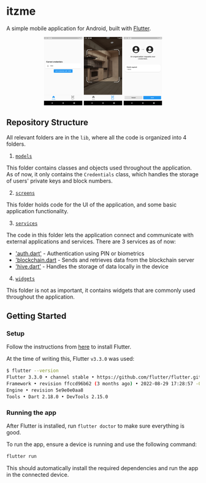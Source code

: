 # itzme

A simple mobile application for Android, built with [Flutter](https://flutter.dev).

<p align="middle">
  <img src="https://raw.githubusercontent.com/ItzyBitzySpider/itzme/master/mobile-app/docs/credentials.png" width="100" />
  <img src="https://raw.githubusercontent.com/ItzyBitzySpider/itzme/master/mobile-app/docs/qr_code_scanner.png" width="100" /> 
  <img src="https://raw.githubusercontent.com/ItzyBitzySpider/itzme/master/mobile-app/docs/popup.png" width="100" />
</p>

## Repository Structure
All relevant folders are in the `lib`, where all the code is organized into 4 folders.

1. [`models`](lib/models/)

This folder contains classes and objects used throughout the application. As of now, it only contains the `Credentials` class, which handles the storage of users' private keys and block numbers.

2. [`screens`](lib/screens/)

This folder holds code for the UI of the application, and some basic application functionality.

3. [`services`](lib/services/)

The code in this folder lets the application connect and communicate with external applications and services. There are 3 services as of now:
* ['auth.dart'](lib/services/auth.dart) - Authentication using PIN or biometrics
* ['blockchain.dart](lib/services/blockchain.dart) - Sends and retrieves data from the blockchain server
* ['hive.dart'](lib/services//hive.dart) - Handles the storage of data locally in the device

4. [`widgets`](lib/widgets.dart/)

This folder is not as important, it contains widgets that are commonly used throughout the application.

## Getting Started

### Setup
Follow the instructions from [here](https://docs.flutter.dev/get-started/install) to install Flutter.

At the time of writing this, Flutter `v3.3.0` was used:
```bash
$ flutter --version
Flutter 3.3.0 • channel stable • https://github.com/flutter/flutter.git
Framework • revision ffccd96b62 (3 months ago) • 2022-08-29 17:28:57 -0700
Engine • revision 5e9e0e0aa8
Tools • Dart 2.18.0 • DevTools 2.15.0
```

### Running the app
After Flutter is installed, run `flutter doctor` to make sure everything is good.

To run the app, ensure a device is running and use the following command:
```bash
flutter run
```
This should automatically install the required dependencies and run the app in the connected device.